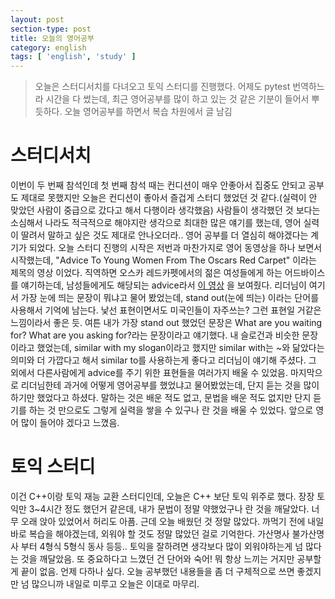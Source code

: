 ```yaml
---
layout: post
section-type: post
title: 오늘의 영어공부
category: english
tags: [ 'english', 'study' ]
---
```

> 오늘은 스터디서치를 다녀오고 토익 스터디를 진행했다. 어제도 pytest 번역하느라 시간을 다 썼는데, 최근 영어공부를 많이 하고 있는 것 같은 기분이 들어서 뿌듯하다. 오늘 영어공부를 하면서 복습 차원에서 글 남김

# 스터디서치

이번이 두 번째 참석인데 첫 번째 참석 때는 컨디션이 매우 안좋아서 집중도 안되고 공부도 제대로 못했지만 오늘은 컨디션이 좋아서 즐겁게 스터디 했었던 것 같다.(실력이 안 맞았던 사람이 중급으로 갔다고 해서 다행이라 생각했음)
사람들이 생각했던 것 보다는 소심해서 나라도 적극적으로 해야지란 생각으로 최대한 많은 얘기를 했는데, 영어 실력이 딸려서 말하고 싶은 것도 제대로 안나오더라..
영어 공부를 더 열심히 해야겠다는 계기가 되었다.
오늘 스터디 진행의 시작은 저번과 마찬가지로 영어 동영상을 하나 보면서 시작했는데, "Advice To Young Women From The Oscars Red Carpet" 이라는 제목의 영상 이었다.
직역하면 오스카 레드카펫에서의 젊은 여성들에게 하는 어드바이스를 얘기하는데, 남성들에게도 해당되는 advice라서 [이 영상](https://youtu.be/5vZLmM7peAs) 을 보여줬다.
리더님이 여기서 가장 눈에 띄는 문장이 뭐냐고 물어 봤었는데, stand out(눈에 띄는) 이라는 단어를 사용해서 기억에 남는다. 낯선 표현이면서도 미국인들이 자주쓰는? 그런 표현일 거같은 느낌이라서 좋은 듯.
여튼 내가 가장 stand out 했었던 문장은 What are you waiting for? What are you asking for?라는 문장이라고 얘기했다. 내 슬로건과 비슷한 문장이라고 했었는데, similar with my slogan이라고 했지만 similar with는 ~와 닮았다는 의미와 더 가깝다고 해서 similar to를 사용하는게 좋다고 리더님이 얘기해 주셨다. 그 외에서 다른사람에게 advice를 주기 위한 표현들을 여러가지 배울 수 있었음.
마지막으로 리더님한테 과거에 어떻게 영어공부를 했었냐고 물어봤었는데, 단지 듣는 것을 많이 하기만 했었다고 하셨다. 말하는 것은 배운 적도 없고, 문법을 배운 적도 없지만 단지 듣기를 하는 것 만으로도 그렇게 실력을 쌓을 수 있구나 란 것을 배울 수 있었다. 앞으로 영어 많이 들어야 겠다고 느꼈음.

# 토익 스터디

이건 C++이랑 토익 재능 교환 스터디인데, 오늘은 C++ 보단 토익 위주로 했다. 장장 토익만 3~4시간 정도 했던거 같은데, 내가 문법이 정말 약했었구나 란 것을 깨달았다. 너무 오래 앉아 있었어서 허리도 아픔.
근데 오늘 배웠던 것 정말 많았다. 까먹기 전에 내일 바로 복습을 해야겠는데, 외워야 할 것도 정말 많았던 걸로 기억한다. 가산명사 불가산명사 부터 4형식 5형식 동사 등등.. 토익을 잘하려면 생각보다 많이 외워야하는게 넘 많다는 것을 깨달았음.
또 중요하다고 느꼈던 건 단어와 숙어! 뭐 항상 느끼는 거지만 공부할게 끝이 없음. 언제 다하나 싶다.
오늘 공부했던 내용들을 좀 더 구체적으로 쓰면 좋겠지만 넘 많으니까 내일로 미루고 오늘은 이대로 마무리.
